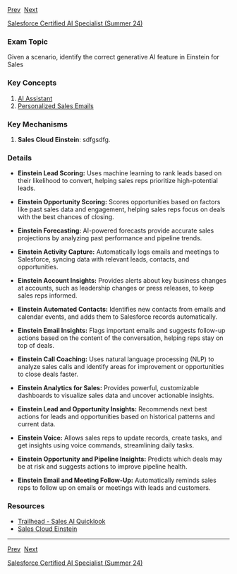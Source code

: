 <div>
  <span><a href="1.2.md">Prev</a></span>&nbsp;
  <span><a href="2.2.md">Next</a></span>
</div>

<span><a href="../README.md">Salesforce Certified AI Specialist (Summer 24)</a></h1>

### Exam Topic
Given a scenario, identify the correct generative AI feature in Einstein for Sales

### Key Concepts
1. [AI Assistant]()
1. [Personalized Sales Emails]()

### Key Mechanisms
1. **Sales Cloud Einstein**: sdfgsdfg.

### Details





- **Einstein Lead Scoring:** Uses machine learning to rank leads based on their likelihood to convert, helping sales reps prioritize high-potential leads.

- **Einstein Opportunity Scoring:** Scores opportunities based on factors like past sales data and engagement, helping sales reps focus on deals with the best chances of closing.

- **Einstein Forecasting:** AI-powered forecasts provide accurate sales projections by analyzing past performance and pipeline trends.

- **Einstein Activity Capture:** Automatically logs emails and meetings to Salesforce, syncing data with relevant leads, contacts, and opportunities.

- **Einstein Account Insights:** Provides alerts about key business changes at accounts, such as leadership changes or press releases, to keep sales reps informed.

- **Einstein Automated Contacts:** Identifies new contacts from emails and calendar events, and adds them to Salesforce records automatically.

- **Einstein Email Insights:** Flags important emails and suggests follow-up actions based on the content of the conversation, helping reps stay on top of deals.

- **Einstein Call Coaching:** Uses natural language processing (NLP) to analyze sales calls and identify areas for improvement or opportunities to close deals faster.

- **Einstein Analytics for Sales:** Provides powerful, customizable dashboards to visualize sales data and uncover actionable insights.

- **Einstein Lead and Opportunity Insights:** Recommends next best actions for leads and opportunities based on historical patterns and current data.

- **Einstein Voice:** Allows sales reps to update records, create tasks, and get insights using voice commands, streamlining daily tasks.

- **Einstein Opportunity and Pipeline Insights:** Predicts which deals may be at risk and suggests actions to improve pipeline health.

- **Einstein Email and Meeting Follow-Up:** Automatically reminds sales reps to follow up on emails or meetings with leads and customers.









### Resources
- [Trailhead - Sales AI Quicklook](https://trailhead.salesforce.com/content/learn/modules/sales-gpt-quick-look?trail_id=drive-productivity-with-einstein-ai)
- [Sales Cloud Einstein](https://help.salesforce.com/s/articleView?id=sf.einstein_sales.htm&type=5)

<hr />

<div>
  <span><a href="1.2.md">Prev</a></span>&nbsp;
  <span><a href="2.2.md">Next</a></span>
</div>

<span><a href="../README.md">Salesforce Certified AI Specialist (Summer 24)</a></span>